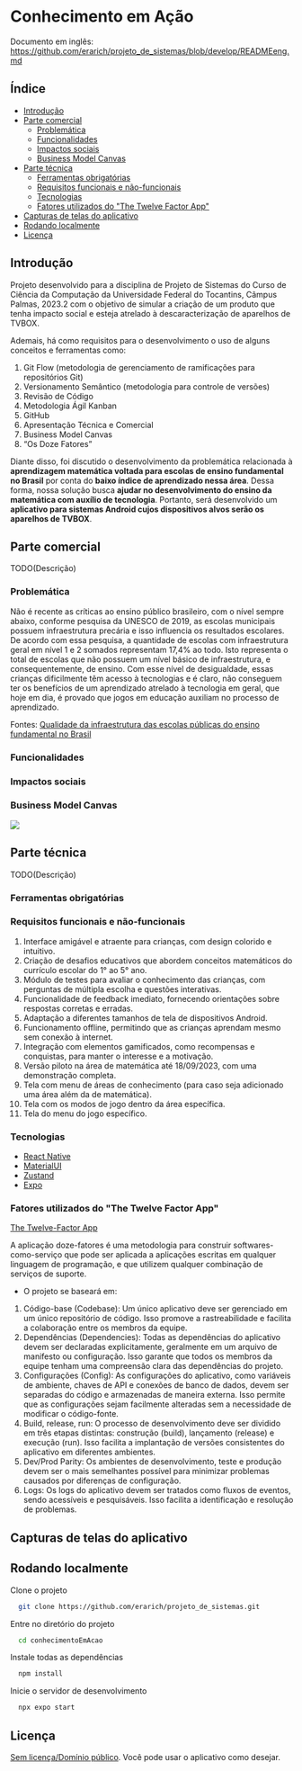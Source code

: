 
# Conhecimento em Ação

Documento em inglês: https://github.com/erarich/projeto_de_sistemas/blob/develop/READMEeng.md

## Índice 

* [Introdução](#introdução)
* [Parte comercial](#parte-comercial)
  * [Problemática](#problemática)
  * [Funcionalidades](#funcionalidades)
  * [Impactos sociais](#impactos-sociais)
  * [Business Model Canvas](#business-model-canvas)
* [Parte técnica](#parte-técnica)
  * [Ferramentas obrigatórias](#ferramentas-obrigatórias)
  * [Requisitos funcionais e não-funcionais](#requisitos-funcionais-e-não-funcionais)
  * [Tecnologias](#tecnologias)
  * [Fatores utilizados do "The Twelve Factor App"](#fatores-utilizados-do-the-twelve-factor-app)
* [Capturas de telas do aplicativo](#capturas-de-telas-do-aplicativo)
* [Rodando localmente](#rodando-localmente)
* [Licença](#licença)


## Introdução
Projeto desenvolvido para a disciplina de Projeto de Sistemas do Curso de Ciência da Computação da Universidade Federal do Tocantins, Câmpus Palmas, 2023.2 com o objetivo de simular a criação de um produto que tenha impacto social e esteja atrelado à descaracterização de aparelhos de TVBOX.

Ademais, há como requisitos para o desenvolvimento o uso de alguns conceitos e ferramentas como:
1. Git Flow (metodologia de gerenciamento de ramificações para repositórios Git)
2. Versionamento Semântico (metodologia para controle de versões)
3. Revisão de Código
4. Metodologia Ágil Kanban
5. GitHub
6. Apresentação Técnica e Comercial
7. Business Model Canvas
8. “Os Doze Fatores”

Diante disso, foi discutido o desenvolvimento da problemática relacionada à **aprendizagem matemática voltada para escolas de ensino fundamental no Brasil** por conta do **baixo índice de aprendizado nessa área**. Dessa forma, nossa solução busca **ajudar no desenvolvimento do ensino da matemática com auxílio de tecnologia**. Portanto, será desenvolvido um **aplicativo para sistemas Android cujos dispositivos alvos serão os aparelhos de TVBOX**.

## Parte comercial
TODO(Descrição)

### Problemática

Não é recente as críticas ao ensino público brasileiro, com o nível sempre abaixo, conforme pesquisa da UNESCO de 2019, as escolas municipais possuem infraestrutura precária e isso influencia os resultados escolares.
De acordo com essa pesquisa, a quantidade de escolas com infraestrutura geral em nível 1 e 2 somados representam 17,4% ao todo. Isto representa o total de escolas que não possuem um nível básico de infraestrutura, e consequentemente, de ensino.
Com esse nível de desigualdade, essas crianças dificilmente têm acesso à tecnologias e é claro, não conseguem ter os benefícios de um aprendizado atrelado à tecnologia em geral, que hoje em dia, é provado que jogos em educação auxiliam no processo de aprendizado.

Fontes: 
[Qualidade da infraestrutura  das escolas públicas do ensino fundamental no Brasil](https://unesdoc.unesco.org/ark:/48223/pf0000368757?posInSet=1&queryId=7990941a-c4d6-47cc-94a7-f163404e5ce8)

### Funcionalidades
### Impactos sociais
### Business Model Canvas
![](https://github.com/erarich/projeto_de_sistemas/blob/develop/.github/files/image.png)

## Parte técnica
TODO(Descrição)
### Ferramentas obrigatórias

### Requisitos funcionais e não-funcionais
1. Interface amigável e atraente para crianças, com design colorido e intuitivo.
2. Criação de desafios educativos que abordem conceitos matemáticos do currículo escolar do 1° ao 5° ano.
3. Módulo de testes para avaliar o conhecimento das crianças, com perguntas de múltipla escolha e questões interativas.
4. Funcionalidade de feedback imediato, fornecendo orientações sobre respostas corretas e erradas.
5. Adaptação a diferentes tamanhos de tela de dispositivos Android.
6. Funcionamento offline, permitindo que as crianças aprendam mesmo sem conexão à internet.
7. Integração com elementos gamificados, como recompensas e conquistas, para manter o interesse e a motivação.
8. Versão piloto na área de matemática até 18/09/2023, com uma demonstração completa.
9. Tela com menu de áreas de conhecimento (para caso seja adicionado uma área além da de matemática).
10. Tela com os modos de jogo dentro da área específica.
11. Tela do menu do jogo específico.


### Tecnologias
* [React Native](https://react.dev/)
* [MaterialUI](https://mui.com/material-ui/)
* [Zustand](https://github.com/pmndrs/zustand)
* [Expo](https://expo.dev/)

### Fatores utilizados do "The Twelve Factor App"

[The Twelve-Factor App](https://12factor.net/pt_br/)

A aplicação doze-fatores é uma metodologia para construir softwares-como-serviço que pode ser aplicada a aplicações escritas em qualquer linguagem de programação, e que utilizem qualquer combinação de serviços de suporte.
  - O projeto se baseará em:
  1. Código-base (Codebase): Um único aplicativo deve ser gerenciado em um único repositório de código. Isso promove a rastreabilidade e facilita a colaboração entre os membros da equipe.
  2. Dependências (Dependencies): Todas as dependências do aplicativo devem ser declaradas explicitamente, geralmente em um arquivo de manifesto ou configuração. Isso garante que todos os membros da equipe tenham uma compreensão clara das dependências do projeto.
  3. Configurações (Config): As configurações do aplicativo, como variáveis de ambiente, chaves de API e conexões de banco de dados, devem ser separadas do código e armazenadas de maneira externa. Isso permite que as configurações sejam facilmente alteradas sem a necessidade de modificar o código-fonte.
  4. Build, release, run: O processo de desenvolvimento deve ser dividido em três etapas distintas: construção (build), lançamento (release) e execução (run). Isso facilita a implantação de versões consistentes do aplicativo em diferentes ambientes.
  5.  Dev/Prod Parity: Os ambientes de desenvolvimento, teste e produção devem ser o mais semelhantes possível para minimizar problemas causados por diferenças de configuração.
  6.  Logs: Os logs do aplicativo devem ser tratados como fluxos de eventos, sendo acessíveis e pesquisáveis. Isso facilita a identificação e resolução de problemas.

## Capturas de telas do aplicativo

## Rodando localmente

Clone o projeto

```bash
  git clone https://github.com/erarich/projeto_de_sistemas.git
```

Entre no diretório do projeto

```bash
  cd conhecimentoEmAcao
```

Instale todas as dependências 

```bash
  npm install
```

Inicie o servidor de desenvolvimento

```bash
  npx expo start
```


## Licença

[Sem licença/Domínio público](https://choosealicense.com/licenses/#unlicense). Você pode usar o aplicativo como desejar.



